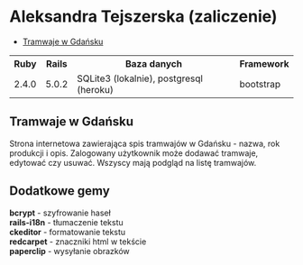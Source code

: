 <h1>Aleksandra Tejszerska (zaliczenie)</h1>

- [Tramwaje w Gdańsku](https://tramwaje-gdansk.herokuapp.com/)

<table>
  <tr>
    <th>Ruby</th>
    <th>Rails</th>
    <th>Baza danych</th>
    <th>Framework</th>
  </tr>
  <tr>
    <td>2.4.0</td>
    <td>5.0.2</td>
    <td>SQLite3 (lokalnie), postgresql (heroku)</td>
    <td>bootstrap</td>
  </tr>
</table>

<h2>Tramwaje w Gdańsku</h2>

<p>Strona internetowa zawierająca spis tramwajów w Gdańsku - nazwa, rok produkcji i opis. Zalogowany użytkownik może dodawać tramwaje, edytować czy usuwać. Wszyscy mają podgląd na listę tramwajów. </p>


<h2>Dodatkowe gemy</h2>

<strong>bcrypt</strong> - szyfrowanie haseł<br>
<strong>rails-i18n</strong> - tłumaczenie tekstu<br>
<strong>ckeditor</strong> - formatowanie tekstu<br>
<strong>redcarpet</strong> - znaczniki html w tekście<br>
<strong>paperclip</strong> - wysyłanie obrazków
